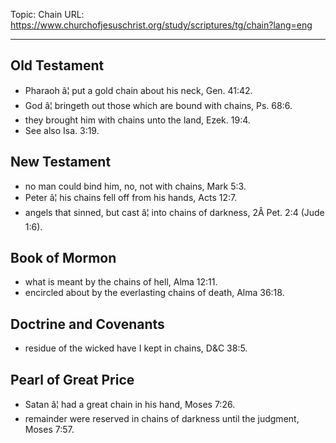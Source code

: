 Topic: Chain
URL: https://www.churchofjesuschrist.org/study/scriptures/tg/chain?lang=eng

---

## Old Testament

- Pharaoh â¦ put a gold chain about his neck, Gen. 41:42.
- God â¦ bringeth out those which are bound with chains, Ps. 68:6.
- they brought him with chains unto the land, Ezek. 19:4.
- See also Isa. 3:19.

## New Testament

- no man could bind him, no, not with chains, Mark 5:3.
- Peter â¦ his chains fell off from his hands, Acts 12:7.
- angels that sinned, but cast â¦ into chains of darkness, 2Â Pet. 2:4 (Jude 1:6).

## Book of Mormon

- what is meant by the chains of hell, Alma 12:11.
- encircled about by the everlasting chains of death, Alma 36:18.

## Doctrine and Covenants

- residue of the wicked have I kept in chains, D&C 38:5.

## Pearl of Great Price

- Satan â¦ had a great chain in his hand, Moses 7:26.
- remainder were reserved in chains of darkness until the judgment, Moses 7:57.

